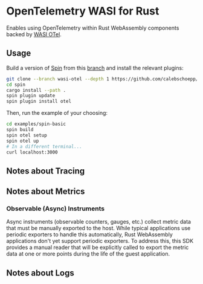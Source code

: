 # OpenTelemetry WASI for Rust

Enables using OpenTelemetry within Rust WebAssembly components backed by [WASI OTel](https://github.com/calebschoepp/wasi-otel).

## Usage

Build a version of [Spin](https://github.com/spinframework/spin) from this [branch](https://github.com/calebschoepp/spin/tree/wasi-otel) and install the relevant plugins:
```sh
git clone --branch wasi-otel --depth 1 https://github.com/calebschoepp/spin
cd spin
cargo install --path .
spin plugin update
spin plugin install otel
```

Then, run the example of your choosing:
```sh
cd examples/spin-basic
spin build
spin otel setup
spin otel up
# In a different terminal...
curl localhost:3000
```

## Notes about Tracing

## Notes about Metrics
### Observable (Async) Instruments
Async instruments (observable counters, gauges, etc.) collect metric data that must be manually exported to the host. While typical applications use periodic exporters to handle this automatically, Rust WebAssembly applications don't yet support periodic exporters. To address this, this SDK provides a manual reader that will be explicitly called to export the metric data at one or more points during the life of the guest application.

## Notes about Logs